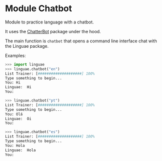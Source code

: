 # Module Chatbot

Module to practice language with a chatbot.

It uses the [ChatterBot](https://github.com/gunthercox/ChatterBot) package under the hood.

The main function is `chatbot` that opens a command line interface chat with the Linguae package.

Examples: 

```python
>>> import linguae
>>> linguae.chatbot("en")
List Trainer: [####################] 100%
Type something to begin...
You: Hi
Linguae:  Hi
You: 

>>> linguae.chatbot("pt")
List Trainer: [####################] 100%
Type something to begin...
You: Olá
Linguae:  Oi
You: 

>>> linguae.chatbot("es")
List Trainer: [####################] 100%
Type something to begin...
You: Hola
Linguae:  Hola
You: 
```
